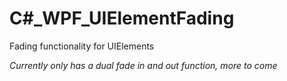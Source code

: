 # C#_WPF_UIElementFading
Fading functionality for UIElements

*Currently only has a dual fade in and out function, more to come*
